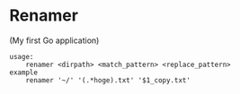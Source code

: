 # Renamer

(My first Go application)

```
usage:
	renamer <dirpath> <match_pattern> <replace_pattern>
example
	renamer '~/' '(.*hoge).txt' '$1_copy.txt'

```
